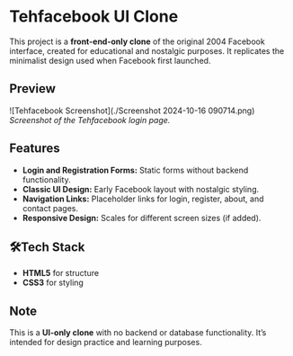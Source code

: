 
# Tehfacebook UI Clone

This project is a **front-end-only clone** of the original 2004 Facebook interface, created for educational and nostalgic purposes. It replicates the minimalist design used when Facebook first launched.

## Preview
![Tehfacebook Screenshot](./Screenshot 2024-10-16 090714.png)  
*Screenshot of the Tehfacebook login page.*

## Features
- **Login and Registration Forms:** Static forms without backend functionality.
- **Classic UI Design:** Early Facebook layout with nostalgic styling.
- **Navigation Links:** Placeholder links for login, register, about, and contact pages.
- **Responsive Design:** Scales for different screen sizes (if added).

## 🛠Tech Stack
- **HTML5** for structure  
- **CSS3** for styling

## Note
This is a **UI-only clone** with no backend or database functionality. It’s intended for design practice and learning purposes.


